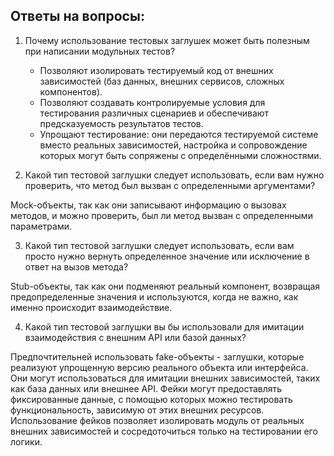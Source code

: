 ## **Ответы на вопросы:**

1. Почему использование тестовых заглушек может быть полезным при написании модульных тестов?

   * Позволяют изолировать тестируемый код от внешних зависимостей (баз данных, внешних сервисов, сложных компонентов). 
   * Позволяют создавать контролируемые условия для тестирования различных сценариев и обеспечивают предсказуемость 
   результатов тестов. 
   * Упрощают тестирование: они передаются тестируемой системе вместо реальных зависимостей, настройка и сопровождение 
   которых могут быть сопряжены с определёнными сложностями.

2. Какой тип тестовой заглушки следует использовать, если вам нужно проверить, что метод был вызван с определенными 
аргументами?

Mock-объекты, так как они записывают информацию о вызовах методов, и можно проверить, был ли метод вызван с 
определенными параметрами.

3. Какой тип тестовой заглушки следует использовать, если вам просто нужно вернуть определенное значение или исключение 
в ответ на вызов метода?

Stub-объекты, так как они подменяют реальный компонент, возвращая предопределенные значения и используются, когда не 
важно, как именно происходит взаимодействие.

4. Какой тип тестовой заглушки вы бы использовали для имитации взаимодействия с внешним API или базой данных?

Предпочтительней использовать fake-объекты -  заглушки, которые реализуют упрощенную версию реального объекта или 
интерфейса. Они могут использоваться для имитации внешних зависимостей, таких как база данных или внешнее API. Фейки 
могут предоставлять фиксированные данные, с помощью которых можно тестировать функциональность, зависимую от этих 
внешних ресурсов. Использование фейков позволяет изолировать модуль от реальных внешних зависимостей и сосредоточиться 
только на тестировании его логики.